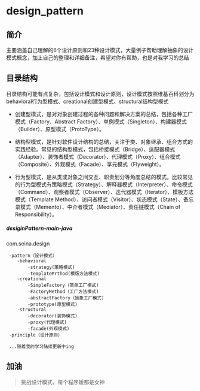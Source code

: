 # design_pattern

## 简介

主要涵盖自己理解的6个设计原则和23种设计模式，大量例子帮助理解抽象的设计模式概念，加上自己的整理和详细备注，希望对你有帮助，也是对我学习的总结

## 目录结构

目录结构可能有点复杂，包括设计模式和设计原则，设计模式按照维基百科划分为behavioral行为型模式、creational创建型模式、structural结构型模式

- 创建型模式，是对对象创建过程的各种问题和解决方案的总结，包括各种工厂模式（Factory、Abstract Factory）、单例模式（Singleton）、构建器模式（Builder）、原型模式（ProtoType）。

- 结构型模式，是针对软件设计结构的总结，关注于类、对象继承、组合方式的实践经验。常见的结构型模式，包括桥接模式（Bridge）、适配器模式（Adapter）、装饰者模式（Decorator）、代理模式（Proxy）、组合模式（Composite）、外观模式（Facade）、享元模式（Flyweight）。

- 行为型模式，是从类或对象之间交互、职责划分等角度总结的模式。比较常见的行为型模式有策略模式（Strategy）、解释器模式（Interpreter）、命令模式（Command）、观察者模式（Observer）、迭代器模式（Iterator）、模板方法模式（Template Method）、访问者模式（Visitor）、状态模式（State）、备忘录模式（Memento）、中介者模式（Mediator）、责任链模式（Chain of Responsibility）。

##### desiginPattern-main-java
   com.seina.design
   
     -pattern（设计模式）
        -behavioral
            -strategy(策略模式)
            -templateMrthod(模版方法模式)
        -creational
            -SimpleFactory（简单工厂模式)
            -FactoryMethod（工厂方法模式)
            -abstractFactory（抽象工厂模式)
            -prototype(原型模式)
        -structural
            -decorator(装饰模式)
            -proxy(代理模式)
            -facade(外观模式)
     -principle（设计原则）
     
     ...随着我的学习陆续更新中ing
   
   
   
## 加油   

> 挑战设计模式，每个程序媛都是女神
